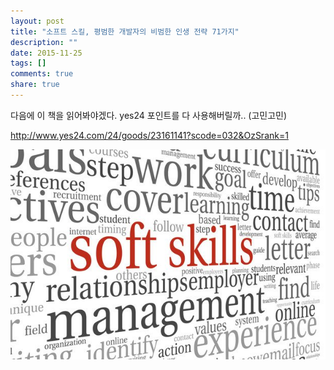 ```yaml
---
layout: post
title: "소프트 스킬, 평범한 개발자의 비범한 인생 전략 71가지"
description: ""
date: 2015-11-25
tags: []
comments: true
share: true
---
```


  

다음에 이 책을 읽어봐야겠다. yes24 포인트를 다 사용해버릴까.. (고민고민)

http://www.yes24.com/24/goods/23161141?scode=032&OzSrank=1

  

  

![](/assets/images/posts/378/261F6F4D56552809131E82.JPEG)

  

